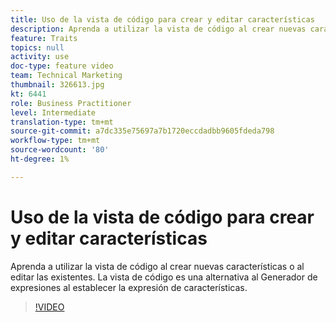 ```yaml
---
title: Uso de la vista de código para crear y editar características
description: Aprenda a utilizar la vista de código al crear nuevas características o al editar las existentes. La vista de código es una alternativa al Generador de expresiones al establecer la expresión de características.
feature: Traits
topics: null
activity: use
doc-type: feature video
team: Technical Marketing
thumbnail: 326613.jpg
kt: 6441
role: Business Practitioner
level: Intermediate
translation-type: tm+mt
source-git-commit: a7dc335e75697a7b1720eccdadbb9605fdeda798
workflow-type: tm+mt
source-wordcount: '80'
ht-degree: 1%

---
```



# Uso de la vista de código para crear y editar características

Aprenda a utilizar la vista de código al crear nuevas características o al editar las existentes. La vista de código es una alternativa al Generador de expresiones al establecer la expresión de características.

>[!VIDEO](https://video.tv.adobe.com/v/326613/?quality=12&learn=on)
